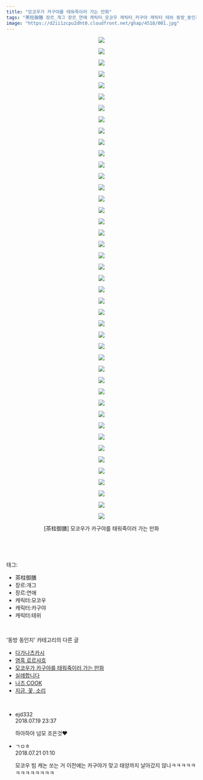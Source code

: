 ```yaml
---
title: "모코우가 카구야를 태워죽이러 가는 만화"
tags: "茶柱御膳 장르_개그 장르_연애 캐릭터_모코우 캐릭터_카구야 캐릭터_테위 동방_동인지"
image: "https://d2ii1zcpu2dht0.cloudfront.net/ghap/4518/001.jpg"
---
```

<div class="article">
<p style="text-align: center; clear: none; float: none;"><img src="{{ site.imgserver9 }}/ghap/4518/001.jpg"/></p>
<p style="text-align: center; clear: none; float: none;"><img src="{{ site.imgserver9 }}/ghap/4518/002.jpg"/></p>
<p style="text-align: center; clear: none; float: none;"><img src="{{ site.imgserver9 }}/ghap/4518/003.jpg"/></p>
<p style="text-align: center; clear: none; float: none;"><img src="{{ site.imgserver9 }}/ghap/4518/004.jpg"/></p>
<p style="text-align: center; clear: none; float: none;"><img src="{{ site.imgserver9 }}/ghap/4518/005.jpg"/></p>
<p style="text-align: center; clear: none; float: none;"><img src="{{ site.imgserver9 }}/ghap/4518/006.jpg"/></p>
<p style="text-align: center; clear: none; float: none;"><img src="{{ site.imgserver9 }}/ghap/4518/007.jpg"/></p>
<p style="text-align: center; clear: none; float: none;"><img src="{{ site.imgserver9 }}/ghap/4518/008.jpg"/></p>
<p style="text-align: center; clear: none; float: none;"><img src="{{ site.imgserver9 }}/ghap/4518/009.jpg"/></p>
<p style="text-align: center; clear: none; float: none;"><img src="{{ site.imgserver9 }}/ghap/4518/010.jpg"/></p>
<p style="text-align: center; clear: none; float: none;"><img src="{{ site.imgserver9 }}/ghap/4518/011.jpg"/></p>
<p style="text-align: center; clear: none; float: none;"><img src="{{ site.imgserver9 }}/ghap/4518/012.jpg"/></p>
<p style="text-align: center; clear: none; float: none;"><img src="{{ site.imgserver9 }}/ghap/4518/013.jpg"/></p>
<p style="text-align: center; clear: none; float: none;"><img src="{{ site.imgserver9 }}/ghap/4518/014.jpg"/></p>
<p style="text-align: center; clear: none; float: none;"><img src="{{ site.imgserver9 }}/ghap/4518/015.jpg"/></p>
<p style="text-align: center; clear: none; float: none;"><img src="{{ site.imgserver9 }}/ghap/4518/016.jpg"/></p>
<p style="text-align: center; clear: none; float: none;"><img src="{{ site.imgserver9 }}/ghap/4518/017.jpg"/></p>
<p style="text-align: center; clear: none; float: none;"><img src="{{ site.imgserver9 }}/ghap/4518/018.jpg"/></p>
<p style="text-align: center; clear: none; float: none;"><img src="{{ site.imgserver9 }}/ghap/4518/019.jpg"/></p>
<p style="text-align: center; clear: none; float: none;"><img src="{{ site.imgserver9 }}/ghap/4518/020.jpg"/></p>
<p style="text-align: center; clear: none; float: none;"><img src="{{ site.imgserver9 }}/ghap/4518/021.jpg"/></p>
<p style="text-align: center; clear: none; float: none;"><img src="{{ site.imgserver9 }}/ghap/4518/022.jpg"/></p>
<p style="text-align: center; clear: none; float: none;"><img src="{{ site.imgserver9 }}/ghap/4518/023.jpg"/></p>
<p style="text-align: center; clear: none; float: none;"><img src="{{ site.imgserver9 }}/ghap/4518/024.jpg"/></p>
<p style="text-align: center; clear: none; float: none;"><img src="{{ site.imgserver9 }}/ghap/4518/025.jpg"/></p>
<p style="text-align: center; clear: none; float: none;"><img src="{{ site.imgserver9 }}/ghap/4518/026.jpg"/></p>
<p style="text-align: center; clear: none; float: none;"><img src="{{ site.imgserver9 }}/ghap/4518/027.jpg"/></p>
<p style="text-align: center; clear: none; float: none;"><img src="{{ site.imgserver9 }}/ghap/4518/028.jpg"/></p>
<p style="text-align: center; clear: none; float: none;"><img src="{{ site.imgserver9 }}/ghap/4518/029.jpg"/></p>
<p style="text-align: center; clear: none; float: none;"><img src="{{ site.imgserver9 }}/ghap/4518/030.jpg"/></p>
<p style="text-align: center; clear: none; float: none;"><img src="{{ site.imgserver9 }}/ghap/4518/031.jpg"/></p>
<p style="text-align: center; clear: none; float: none;"><img src="{{ site.imgserver9 }}/ghap/4518/032.jpg"/></p>
<p style="text-align: center; clear: none; float: none;"><img src="{{ site.imgserver9 }}/ghap/4518/033.jpg"/></p>
<p style="text-align: center; clear: none; float: none;"><img src="{{ site.imgserver9 }}/ghap/4518/034.jpg"/></p>
<p style="text-align: center; clear: none; float: none;"><img src="{{ site.imgserver9 }}/ghap/4518/035.jpg"/></p>
<p style="text-align: center; clear: none; float: none;"><img src="{{ site.imgserver9 }}/ghap/4518/036.jpg"/></p>
<p style="text-align: center; clear: none; float: none;"><img src="{{ site.imgserver9 }}/ghap/4518/037.jpg"/></p>
<p style="text-align: center; clear: none; float: none;"><img src="{{ site.imgserver9 }}/ghap/4518/038.jpg"/></p>
<p style="text-align: center; clear: none; float: none;"><img src="{{ site.imgserver9 }}/ghap/4518/039.jpg"/></p>
<p style="text-align: center; clear: none; float: none;"><img src="{{ site.imgserver9 }}/ghap/4518/040.jpg"/></p>
<p style="text-align: center; clear: none; float: none;"><img src="{{ site.imgserver9 }}/ghap/4518/041.jpg"/></p>
<p style="text-align: center; clear: none; float: none;"><img src="{{ site.imgserver9 }}/ghap/4518/042.jpg"/></p>
<p style="text-align: center; clear: none; float: none;"><img src="{{ site.imgserver9 }}/ghap/4518/043.jpg"/></p>
<p style="text-align: center; clear: none; float: none;">[茶柱御膳] 모코우가 카구야를 태워죽이러 가는 만화</p>
<p><br/></p>
</div><br/>
<div class="tagTrail">
<p>태그: </p>
<ul>
<li>茶柱御膳</li>
<li>장르:개그</li>
<li>장르:연애</li>
<li>캐릭터:모코우</li>
<li>캐릭터:카구야</li>
<li>캐릭터:테위</li>
</ul>
</div><br/>
<div class="another">
<p>'동방 동인지' 카테고리의 다른 글</p>
<ul>
<li><a href="/ghap_4520">다가나츠카시</a></li>
<li><a href="/ghap_4519">염흑 로르샤흐</a></li>
<li><a href="/ghap_4518">모코우가 카구야를 태워죽이러 가는 만화</a></li>
<li><a href="/ghap_4516">실례합니다</a></li>
<li><a href="/ghap_4514">나즈 COOK</a></li>
<li><a href="/ghap_4513">지금, 꽃, 소리</a></li>
</ul>
</div><br/>
<div class="cb_module cb_fluid">
<div class="cb_wrt cb_profile">
<div class="comment">
<ul>
<li class="cb_thumb_off" id="comment15290257">
<div class="cb_comment_area">
<div class="cb_info_area">
<div class="cb_section">
<span class="cb_nick_name">ejd332</span>
</div>
<div class="cb_section">
<span class="cb_date">2018.07.19 23:37 </span>
</div>
</div>
<div class="cb_dsc_comment">
<p class="cb_dsc">
											하아하아 넘모 조은것♥
										</p>
</div>
</div></li>
<li class="cb_thumb_off" id="comment15290979">
<div class="cb_comment_area">
<div class="cb_info_area">
<div class="cb_section">
<span class="cb_nick_name">ㄱㅁㅎ</span>
</div>
<div class="cb_section">
<span class="cb_date">2018.07.21 01:10 </span>
</div>
</div>
<div class="cb_dsc_comment">
<p class="cb_dsc">
											모코우 빔 캐논 쏘는 거 이전에는 카구야가 맞고 태양까지 날아갔지 않나ㅋㅋㅋㅋㅋㅋㅋㅋㅋㅋㅋㅋㅋ
										</p>
</div>
</div></li>
</ul>
</div>
</div><!-- commentList close -->
</div><br/>
